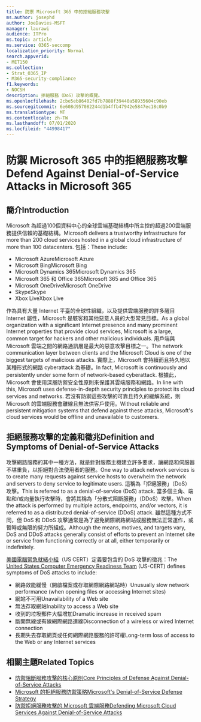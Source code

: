 ```yaml
---
title: 防禦 Microsoft 365 中的拒絕服務攻擊
ms.author: josephd
author: JoeDavies-MSFT
manager: laurawi
audience: ITPro
ms.topic: article
ms.service: O365-seccomp
localization_priority: Normal
search.appverid:
- MET150
ms.collection:
- Strat_O365_IP
- M365-security-compliance
f1.keywords:
- NOCSH
description: 拒絕服務（DoS）攻擊的概覽。
ms.openlocfilehash: 2cbe5eb86402fd7b7888f39440a58935604c90eb
ms.sourcegitcommit: 6e608d957082244d1b4ffb47942e5847ec18c0b9
ms.translationtype: MT
ms.contentlocale: zh-TW
ms.lasthandoff: 07/01/2020
ms.locfileid: "44998417"
---
```

# <a name="defend-against-denial-of-service-attacks-in-microsoft-365"></a><span data-ttu-id="04ec7-103">防禦 Microsoft 365 中的拒絕服務攻擊</span><span class="sxs-lookup"><span data-stu-id="04ec7-103">Defend Against Denial-of-Service Attacks in Microsoft 365</span></span>

## <a name="introduction"></a><span data-ttu-id="04ec7-104">簡介</span><span class="sxs-lookup"><span data-stu-id="04ec7-104">Introduction</span></span>

<span data-ttu-id="04ec7-105">Microsoft 為超過100個資料中心的全球雲端基礎結構中所主控的超過200雲端服務提供信賴的基礎結構。</span><span class="sxs-lookup"><span data-stu-id="04ec7-105">Microsoft delivers a trustworthy infrastructure for more than 200 cloud services hosted in a global cloud infrastructure of more than 100 datacenters.</span></span> <span data-ttu-id="04ec7-106">包括：</span><span class="sxs-lookup"><span data-stu-id="04ec7-106">These include:</span></span>

- <span data-ttu-id="04ec7-107">Microsoft Azure</span><span class="sxs-lookup"><span data-stu-id="04ec7-107">Microsoft Azure</span></span>
- <span data-ttu-id="04ec7-108">Microsoft Bing</span><span class="sxs-lookup"><span data-stu-id="04ec7-108">Microsoft Bing</span></span>
- <span data-ttu-id="04ec7-109">Microsoft Dynamics 365</span><span class="sxs-lookup"><span data-stu-id="04ec7-109">Microsoft Dynamics 365</span></span>
- <span data-ttu-id="04ec7-110">Microsoft 365 和 Office 365</span><span class="sxs-lookup"><span data-stu-id="04ec7-110">Microsoft 365 and Office 365</span></span>
- <span data-ttu-id="04ec7-111">Microsoft OneDrive</span><span class="sxs-lookup"><span data-stu-id="04ec7-111">Microsoft OneDrive</span></span>
- <span data-ttu-id="04ec7-112">Skype</span><span class="sxs-lookup"><span data-stu-id="04ec7-112">Skype</span></span>
- <span data-ttu-id="04ec7-113">Xbox Live</span><span class="sxs-lookup"><span data-stu-id="04ec7-113">Xbox Live</span></span>

<span data-ttu-id="04ec7-114">作為具有大量 Internet 平臺的全球性組織，以及提供雲端服務的許多醒目 Internet 屬性，Microsoft 是駭客和其他惡意人員的大型常見目標。</span><span class="sxs-lookup"><span data-stu-id="04ec7-114">As a global organization with a significant Internet presence and many prominent Internet properties that provide cloud services, Microsoft is a large, common target for hackers and other malicious individuals.</span></span> <span data-ttu-id="04ec7-115">用戶端與 Microsoft 雲端之間的網路通訊層是最大的惡意攻擊目標之一。</span><span class="sxs-lookup"><span data-stu-id="04ec7-115">The network communication layer between clients and the Microsoft Cloud is one of the biggest targets of malicious attacks.</span></span> <span data-ttu-id="04ec7-116">實際上，Microsoft 會持續而且持久地以某種形式的網路 cyberattack 為基礎。</span><span class="sxs-lookup"><span data-stu-id="04ec7-116">In fact, Microsoft is continuously and persistently under some form of network-based cyberattack.</span></span> <span data-ttu-id="04ec7-117">根據此，Microsoft 會使用深層防禦安全性原則來保護其雲端服務和網路。</span><span class="sxs-lookup"><span data-stu-id="04ec7-117">In line with this, Microsoft uses defense-in-depth security principles to protect its cloud services and networks.</span></span> <span data-ttu-id="04ec7-118">若沒有防禦這些攻擊的可靠且持久的緩解系統，則 Microsoft 的雲端服務會離線且無法供客戶使用。</span><span class="sxs-lookup"><span data-stu-id="04ec7-118">Without reliable and persistent mitigation systems that defend against these attacks, Microsoft's cloud services would be offline and unavailable to customers.</span></span>

## <a name="definition-and-symptoms-of-denial-of-service-attacks"></a><span data-ttu-id="04ec7-119">拒絕服務攻擊的定義和徵兆</span><span class="sxs-lookup"><span data-stu-id="04ec7-119">Definition and Symptoms of Denial-of-Service Attacks</span></span>

<span data-ttu-id="04ec7-120">攻擊網路服務的其中一種方法，就是針對服務主機建立許多要求，讓網路和伺服器不堪重負，以拒絕對合法使用者的服務。</span><span class="sxs-lookup"><span data-stu-id="04ec7-120">One way to attack network services is to create many requests against service hosts to overwhelm the network and servers to deny service to legitimate users.</span></span> <span data-ttu-id="04ec7-121">這稱為「拒絕服務」（DoS）攻擊。</span><span class="sxs-lookup"><span data-stu-id="04ec7-121">This is referred to as a denial-of-service (DoS) attack.</span></span> <span data-ttu-id="04ec7-122">當多個主角、端點和/或向量執行攻擊時，會將其稱為「分散式阻斷服務」（DDoS）攻擊。</span><span class="sxs-lookup"><span data-stu-id="04ec7-122">When the attack is performed by multiple actors, endpoints, and/or vectors, it is referred to as a distributed denial-of-service (DDoS) attack.</span></span> <span data-ttu-id="04ec7-123">雖然這種方式不同，但 DoS 和 DDoS 攻擊通常是為了避免網際網路網站或服務無法正常運作，或暫時或無限的努力所組成。</span><span class="sxs-lookup"><span data-stu-id="04ec7-123">Although the means, motives, and targets vary, DoS and DDoS attacks generally consist of efforts to prevent an Internet site or service from functioning correctly or at all, either temporarily or indefinitely.</span></span>

<span data-ttu-id="04ec7-124">[美國電腦緊急就緒小組](https://www.us-cert.gov/)（US CERT）定義要包含的 DoS 攻擊的徵兆：</span><span class="sxs-lookup"><span data-stu-id="04ec7-124">The [United States Computer Emergency Readiness Team](https://www.us-cert.gov/) (US-CERT) defines symptoms of DoS attacks to include:</span></span>

- <span data-ttu-id="04ec7-125">網路效能緩慢（開啟檔案或存取網際網路網站時）</span><span class="sxs-lookup"><span data-stu-id="04ec7-125">Unusually slow network performance (when opening files or accessing Internet sites)</span></span>
- <span data-ttu-id="04ec7-126">網站不可用</span><span class="sxs-lookup"><span data-stu-id="04ec7-126">Unavailability of a Web site</span></span>
- <span data-ttu-id="04ec7-127">無法存取網站</span><span class="sxs-lookup"><span data-stu-id="04ec7-127">Inability to access a Web site</span></span>
- <span data-ttu-id="04ec7-128">收到的垃圾郵件大幅增加</span><span class="sxs-lookup"><span data-stu-id="04ec7-128">Dramatic increase in received spam</span></span>
- <span data-ttu-id="04ec7-129">斷開無線或有線網際網路連線</span><span class="sxs-lookup"><span data-stu-id="04ec7-129">Disconnection of a wireless or wired Internet connection</span></span>
- <span data-ttu-id="04ec7-130">長期失去存取網頁或任何網際網路服務的許可權</span><span class="sxs-lookup"><span data-stu-id="04ec7-130">Long-term loss of access to the Web or any Internet services</span></span>

## <a name="related-topics"></a><span data-ttu-id="04ec7-131">相關主題</span><span class="sxs-lookup"><span data-stu-id="04ec7-131">Related Topics</span></span>

- [<span data-ttu-id="04ec7-132">防禦阻斷服務攻擊的核心原則</span><span class="sxs-lookup"><span data-stu-id="04ec7-132">Core Principles of Defense Against Denial-of-Service Attacks</span></span>](office-365-core-principles-of-defense-against-dos-attacks.md)
- [<span data-ttu-id="04ec7-133">Microsoft 的拒絕服務防禦策略</span><span class="sxs-lookup"><span data-stu-id="04ec7-133">Microsoft's Denial-of-Service Defense Strategy</span></span>](office-365-microsoft-dos-defense-strategy.md)
- [<span data-ttu-id="04ec7-134">防禦拒絕服務攻擊的 Microsoft 雲端服務</span><span class="sxs-lookup"><span data-stu-id="04ec7-134">Defending Microsoft Cloud Services Against Denial-of-Service Attacks</span></span>](office-365-defending-cloud-services-against-dos-attacks.md)
